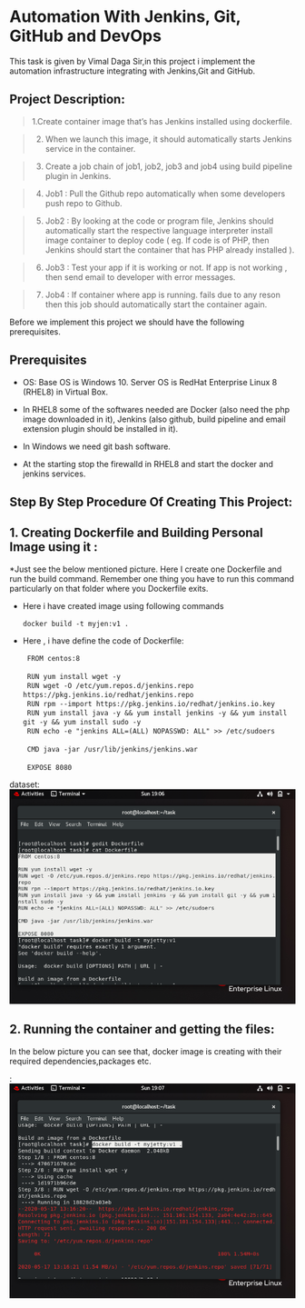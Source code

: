 # Automation With Jenkins, Git, GitHub and DevOps
This task is given by Vimal Daga Sir,in this project i implement the automation infrastructure integrating with Jenkins,Git and GitHub.

## Project Description:

  > 1.Create container image that’s has Jenkins installed using dockerfile.
  
  > 2. When we launch this image, it should automatically starts Jenkins service in the container.
  
  
  > 3. Create a job chain of job1, job2, job3 and job4 using build pipeline plugin in Jenkins.
  
  
  >  4. Job1 : Pull the Github repo automatically when some developers push repo to Github.
  
  
  >  5. Job2 : By looking at the code or program file, Jenkins should automatically start the respective language interpreter install image    container to deploy code ( eg. If code is of PHP, then Jenkins should start the container that has PHP already installed ).
  
  
  > 6. Job3 : Test your app if it is working or not. If app is not working , then send email to developer with error messages.
  
  
  > 7. Job4 : If container where app is running. fails due to any reson then this job should automatically start the container again.
  
  
  Before we implement this project we should have the following prerequisites.
  
 ## Prerequisites
 
 * OS: Base OS is Windows 10. Server OS is RedHat Enterprise Linux 8 (RHEL8) in Virtual Box.
 
 *  In RHEL8 some of the softwares needed are Docker (also need the php image downloaded in it), Jenkins (also github, build pipeline and email extension plugin should be installed in it).
 
* In Windows we need git bash software.

* At the starting stop the firewalld in RHEL8 and start the docker and jenkins services.

## Step By Step Procedure Of Creating This Project:

## 1. Creating Dockerfile and Building Personal Image using it :

   *Just see the below mentioned picture. Here I create one Dockerfile and run the build command. Remember one thing you have to run          this command particularly on that folder where you Dockerfile exits.
       
   * Here i have created image using following commands
         
         docker build -t myjen:v1 .
         
   * Here , i have define the code of Dockerfile:
      
          FROM centos:8

          RUN yum install wget -y
          RUN wget -O /etc/yum.repos.d/jenkins.repo https://pkg.jenkins.io/redhat/jenkins.repo
          RUN rpm --import https://pkg.jenkins.io/redhat/jenkins.io.key
          RUN yum install java -y && yum install jenkins -y && yum install git -y && yum install sudo -y
          RUN echo -e "jenkins ALL=(ALL) NOPASSWD: ALL" >> /etc/sudoers

          CMD java -jar /usr/lib/jenkins/jenkins.war

          EXPOSE 8080
          
dataset:![dataset](/Screenshots/dockerfile.png)

## 2. Running the container and getting the files:
   
   In the below picture you can see that, docker image is creating with their required dependencies,packages etc.
      
  :![dataset](/Screenshots/building_image.png)
      

